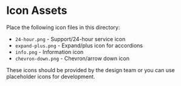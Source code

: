 # Icon Assets

Place the following icon files in this directory:

- `24-hour.png` - Support/24-hour service icon
- `expand-plus.png` - Expand/plus icon for accordions
- `info.png` - Information icon
- `chevron-down.png` - Chevron/arrow down icon

These icons should be provided by the design team or you can use placeholder icons for development.